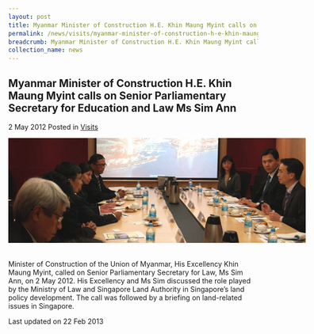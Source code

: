 ```yaml
---
layout: post
title: Myanmar Minister of Construction H.E. Khin Maung Myint calls on Senior Parliamentary Secretary for Education and Law Ms Sim Ann
permalink: /news/visits/myanmar-minister-of-construction-h-e-khin-maung-myint-calls-on-senior-parliamentary-secretary-for/
breadcrumb: Myanmar Minister of Construction H.E. Khin Maung Myint calls on Senior Parliamentary Secretary for Education and Law Ms Sim Ann
collection_name: news
---
```


<style>
.image {width: 600px;}
.image img {max-width: 100%;}
</style>

Myanmar Minister of Construction H.E. Khin Maung Myint calls on Senior Parliamentary Secretary for Education and Law Ms Sim Ann
---

2 May 2012 Posted in [Visits](/news/visits/)

<div class="image"><img src="/images/MyanmarVisit.jpg/"></div><br>

Minister of Construction of the Union of Myanmar, His Excellency Khin Maung Myint, called on Senior Parliamentary Secretary for Law, Ms Sim Ann, on 2 May 2012.  His Excellency and Ms Sim discussed the role played by the Ministry of Law and Singapore Land Authority in Singapore’s land policy development. The call was followed by a briefing on land-related issues in Singapore. 

<p class="right-side-updated">Last updated on 22 Feb 2013</p>
